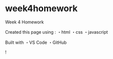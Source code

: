# week4homework
Week 4 Homework

Created this page using :
・html
・css
・javascript

Built with
・VS Code
・GitHub

!